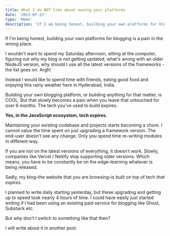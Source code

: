 ```yaml
---
title: What I do NOT like about owning your platforms
date: '2023-07-23'
type: 'Memo'
description: 'If I am being honest, building your own platforms for blogging is a pain in the wrong place'
---
```


If I'm being honest, building your own platforms for blogging is a pain in the wrong place.

I wouldn't want to spend my Saturday afternoon, sitting at the computer, figuring out why my blog is not getting updated, what's wrong with an older NodeJS version, why should I use all the latest versions of the frameworks - the list goes on. Argh!

Instead I would like to spend time with friends, eating good food and enjoying this rainy weather here in Hyderabad, India.

Building your own blogging platform, or building anything for that matter, is COOL. But that slowly becomes a pain when you leave that untouched for over 6 months. The tech you've used to build expires.

**Yes, in the JavaScript ecosystem, tech expires.**

Maintaining your existing codebase and projects starts becoming a chore. I cannot value the time spent on just upgrading a framework version. The end-user doesn't see any change. Only you spend time re-writing modules in different way.

If you are not on the latest versions of everything, it doesn't work. Slowly, companies like Vercel / Netlify stop supporting older versions. Which means, you have to be constantly be on the edge–learning whatever is being released.

Sadly, my blog–the website that you are browsing–is built on top of tech _that expires_.

I planned to write daily starting yesterday, but these upgrading and getting up to speed took nearly 4 hours of time. I could have easily just started writing if I had been using an existing paid service for blogging like Ghost, Substack etc.

But why don't I switch to something like that then?

I will write about it in another post.
